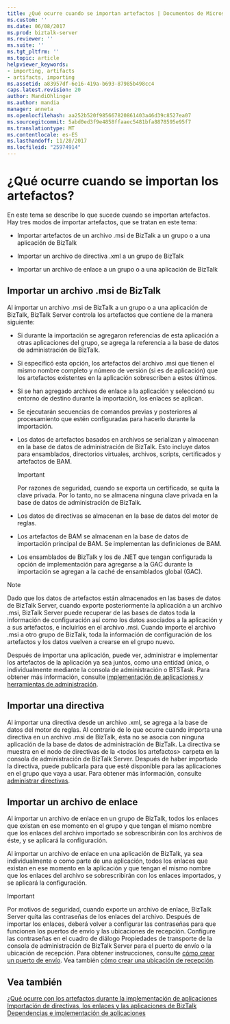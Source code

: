 ```yaml
---
title: ¿Qué ocurre cuando se importan artefactos | Documentos de Microsoft
ms.custom: ''
ms.date: 06/08/2017
ms.prod: biztalk-server
ms.reviewer: ''
ms.suite: ''
ms.tgt_pltfrm: ''
ms.topic: article
helpviewer_keywords:
- importing, artifacts
- artifacts, importing
ms.assetid: a83957df-6e16-419a-b693-87985b498cc4
caps.latest.revision: 20
author: MandiOhlinger
ms.author: mandia
manager: anneta
ms.openlocfilehash: aa252b520f985667820861403a46d39c8527ea07
ms.sourcegitcommit: 5abd0ed3f9e4858ffaaec5481bfa8878595e95f7
ms.translationtype: MT
ms.contentlocale: es-ES
ms.lasthandoff: 11/28/2017
ms.locfileid: "25974914"
---
```

# <a name="what-happens-when-artifacts-are-imported"></a>¿Qué ocurre cuando se importan los artefactos?
En este tema se describe lo que sucede cuando se importan artefactos. Hay tres modos de importar artefactos, que se tratan en este tema:  
  
-   Importar artefactos de un archivo .msi de BizTalk a un grupo o a una aplicación de BizTalk  
  
-   Importar un archivo de directiva .xml a un grupo de BizTalk  
  
-   Importar un archivo de enlace a un grupo o a una aplicación de BizTalk  
  
## <a name="importing-a-biztalk-msi-file"></a>Importar un archivo .msi de BizTalk  
 Al importar un archivo .msi de BizTalk a un grupo o a una aplicación de BizTalk, BizTalk Server controla los artefactos que contiene de la manera siguiente:  
  
-   Si durante la importación se agregaron referencias de esta aplicación a otras aplicaciones del grupo, se agrega la referencia a la base de datos de administración de BizTalk.  
  
-   Si especificó esta opción, los artefactos del archivo .msi que tienen el mismo nombre completo y número de versión (si es de aplicación) que los artefactos existentes en la aplicación sobrescriben a estos últimos.  
  
-   Si se han agregado archivos de enlace a la aplicación y seleccionó su entorno de destino durante la importación, los enlaces se aplican.  
  
-   Se ejecutarán secuencias de comandos previas y posteriores al procesamiento que estén configuradas para hacerlo durante la importación.  
  
-   Los datos de artefactos basados en archivos se serializan y almacenan en la base de datos de administración de BizTalk. Esto incluye datos para ensamblados, directorios virtuales, archivos, scripts, certificados y artefactos de BAM.  
  
    > [!IMPORTANT]
    >  Por razones de seguridad, cuando se exporta un certificado, se quita la clave privada. Por lo tanto, no se almacena ninguna clave privada en la base de datos de administración de BizTalk.  
  
-   Los datos de directivas se almacenan en la base de datos del motor de reglas.  
  
-   Los artefactos de BAM se almacenan en la base de datos de importación principal de BAM. Se implementan las definiciones de BAM.  
  
-   Los ensamblados de BizTalk y los de .NET que tengan configurada la opción de implementación para agregarse a la GAC durante la importación se agregan a la caché de ensamblados global (GAC).  
  
> [!NOTE]
>  Dado que los datos de artefactos están almacenados en las bases de datos de BizTalk Server, cuando exporte posteriormente la aplicación a un archivo .msi, BizTalk Server puede recuperar de las bases de datos toda la información de configuración así como los datos asociados a la aplicación y a sus artefactos, e incluirlos en el archivo .msi. Cuando importe el archivo .msi a otro grupo de BizTalk, toda la información de configuración de los artefactos y los datos vuelven a crearse en el grupo nuevo.  
  
 Después de importar una aplicación, puede ver, administrar e implementar los artefactos de la aplicación ya sea juntos, como una entidad única, o individualmente mediante la consola de administración o BTSTask. Para obtener más información, consulte [implementación de aplicaciones y herramientas de administración](../core/application-deployment-and-management-tools.md).  
  
## <a name="importing-a-policy"></a>Importar una directiva  
 Al importar una directiva desde un archivo .xml, se agrega a la base de datos del motor de reglas. Al contrario de lo que ocurre cuando importa una directiva en un archivo .msi de BizTalk, ésta no se asocia con ninguna aplicación de la base de datos de administración de BizTalk. La directiva se muestra en el nodo de directivas de la \<todos los artefactos\> carpeta en la consola de administración de BizTalk Server. Después de haber importado la directiva, puede publicarla para que esté disponible para las aplicaciones en el grupo que vaya a usar. Para obtener más información, consulte [administrar directivas](../core/managing-policies.md).  
  
## <a name="importing-a-binding-file"></a>Importar un archivo de enlace  
 Al importar un archivo de enlace en un grupo de BizTalk, todos los enlaces que existan en ese momento en el grupo y que tengan el mismo nombre que los enlaces del archivo importado se sobrescribirán con los archivos de éste, y se aplicará la configuración.  
  
 Al importar un archivo de enlace en una aplicación de BizTalk, ya sea individualmente o como parte de una aplicación, todos los enlaces que existan en ese momento en la aplicación y que tengan el mismo nombre que los enlaces del archivo se sobrescribirán con los enlaces importados, y se aplicará la configuración.  
  
> [!IMPORTANT]
>  Por motivos de seguridad, cuando exporte un archivo de enlace, BizTalk Server quita las contraseñas de los enlaces del archivo. Después de importar los enlaces, deberá volver a configurar las contraseñas para que funcionen los puertos de envío y las ubicaciones de recepción. Configure las contraseñas en el cuadro de diálogo Propiedades de transporte de la consola de administración de BizTalk Server para el puerto de envío o la ubicación de recepción. Para obtener instrucciones, consulte [cómo crear un puerto de envío](../core/how-to-create-a-send-port2.md). Vea también [cómo crear una ubicación de recepción](../core/how-to-create-a-receive-location.md).  
  
## <a name="see-also"></a>Vea también  
 [¿Qué ocurre con los artefactos durante la implementación de aplicaciones](../core/what-happens-to-artifacts-during-application-deployment.md)   
 [Importación de directivas, los enlaces y las aplicaciones de BizTalk](../core/importing-biztalk-applications-bindings-and-policies.md)   
 [Dependencias e implementación de aplicaciones](../core/dependencies-and-application-deployment.md)